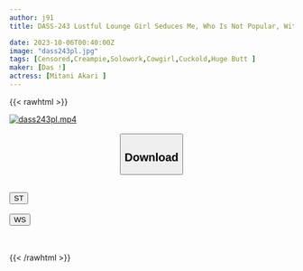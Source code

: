 ```yaml
---
author: j91
title: DASS-243 Lustful Lounge Girl Seduces Me, Who Is Not Popular, With Her "whispering Nipples". When He Gets Erect, He Is Taken To A Luxury Hotel And Has Creampie Sex With An Unbelievable Lounge Girl In The Tipsy Grind Cowgirl Position Until He Gets All Ballsy. Akari Mitani

date: 2023-10-06T00:40:00Z
image: "dass243pl.jpg"
tags: [Censored,Creampie,Solowork,Cowgirl,Cuckold,Huge Butt	]
maker: [Das !]
actress: [Mitani Akari ]
---
```



{{< rawhtml >}}

<div class="video" data-videoid="2qQ0RAM93OuZwaX">
    <a href="javascript:;">
        <img src="https://my.j91.asia/posts/dass243pl/dass243pl.jpg" width="WIDTH" height="HEIGHT" alt="dass243pl.mp4" loading="lazy">
    </a>
</div>

<script type="text/javascript" src="https://j91.asia/asset/on-demand-st.js"></script>

<br>
  <link rel="stylesheet" href="https://j91.asia/asset/bs5.css">
  
  <center>
  <button class="btn btn-primary" type="button" data-bs-toggle="collapse" data-bs-target=".multi-collapse" aria-expanded="false" aria-controls="multiCollapseExample1 multiCollapseExample2"><h2>Download</h2></button></center>
</p>
<div class="row">
  <div class="col">
    <div class="collapse multi-collapse" id="multiCollapseExample1">
      <div class="card card-body">
	      	      <br>
<div class="buttons">  
<a href="https://streamtape.to/v/2qQ0RAM93OuZwaX"><button class="btn-hover color-3"><i class="fa fa-download"></i> ST</button></a></div>
    </div>
  </div>
</div>
  <div class="col">
    <div class="collapse multi-collapse" id="multiCollapseExample2">
      <div class="card card-body">
	      <br>
<div class="buttons">
    <a href="https://wolfstream.tv/1br6n2ws4q8b"><button class="btn-hover color-9"><i class="fa fa-download"></i> WS</button></a></div>
<br><br>
      </div>
    </div>
  </div>
</div>

{{< /rawhtml >}}
